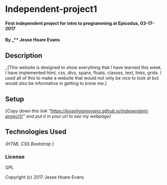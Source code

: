 # Independent-project1

#### First independent project for intro to programming at Epicodus, 03-17-2017

#### By _** Jesse Hoare Evans

## Description

_{This website is designed to show everything that I have learned this week. I have implemented html, css, divs, spans, floats, classes, text, links, grids. I used all of this to make a website that would not only be nice to look at but would also be informative in getting to know me.}

## Setup

_{Copy down this link "https://jessehoareevans.github.io/independent-project1/" and put it in your url to see my webpage}_

## Technologies Used

_{HTML
CSS
Bootstrap
}_

### License

GPL

Copyright (c) 2017 Jesse Hoare Evans
